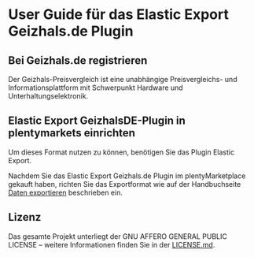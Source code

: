 
# User Guide für das Elastic Export Geizhals.de Plugin

<div class="container-toc"></div>

## Bei Geizhals.de registrieren

Der Geizhals-Preisvergleich ist eine unabhängige Preisvergleichs- und Informationsplattform mit Schwerpunkt Hardware und Unterhaltungselektronik.

## Elastic Export GeizhalsDE-Plugin in plentymarkets einrichten

Um dieses Format nutzen zu können, benötigen Sie das Plugin Elastic Export.

Nachdem Sie das Elastic Export Geizhals.de Plugin im plentyMarketplace gekauft haben, richten Sie das Exportformat wie auf der Handbuchseite [Daten exportieren](https://www.plentymarkets.eu/handbuch/datenaustausch/daten-exportieren/#4) beschrieben ein.

## Lizenz

Das gesamte Projekt unterliegt der GNU AFFERO GENERAL PUBLIC LICENSE – weitere Informationen finden Sie in der [LICENSE.md](https://github.com/plentymarkets/plugin-elastic-export-geizhals-de/blob/master/LICENSE.md).
